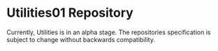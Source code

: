 # Utilities01 Repository

Currently, Utilities is in an alpha stage. The repositories specification is subject to change without backwards compatibility.